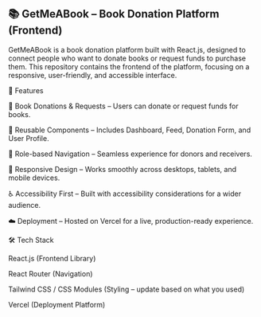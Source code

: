 ## 📚 GetMeABook – Book Donation Platform (Frontend) ##

GetMeABook is a book donation platform built with React.js, designed to connect people who want to donate books or request funds to purchase them. This repository contains the frontend of the platform, focusing on a responsive, user-friendly, and accessible interface.

🚀 Features

📖 Book Donations & Requests – Users can donate or request funds for books.

🧩 Reusable Components – Includes Dashboard, Feed, Donation Form, and User Profile.

👥 Role-based Navigation – Seamless experience for donors and receivers.

📱 Responsive Design – Works smoothly across desktops, tablets, and mobile devices.

♿ Accessibility First – Built with accessibility considerations for a wider audience.

☁️ Deployment – Hosted on Vercel for a live, production-ready experience.

🛠️ Tech Stack

React.js (Frontend Library)

React Router (Navigation)

Tailwind CSS / CSS Modules (Styling – update based on what you used)

Vercel (Deployment Platform)
